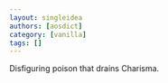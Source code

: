 ```yaml
---
layout: singleidea
authors: [aosdict]
category: [vanilla]
tags: []
---
```

Disfiguring poison that drains Charisma.
